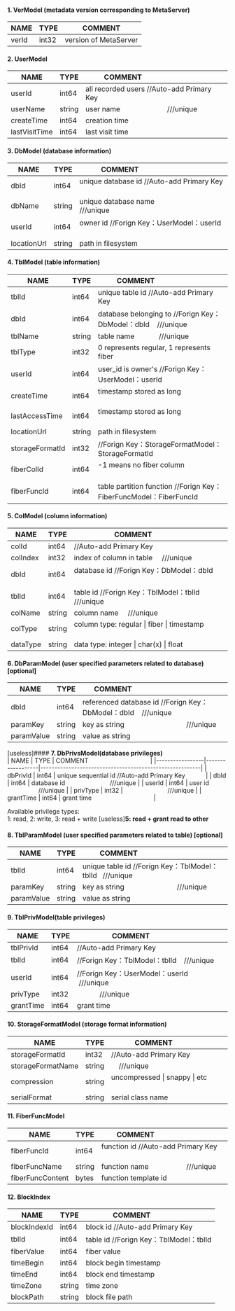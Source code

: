  #### 1. VerModel (metadata version corresponding to MetaServer)
 | NAME           | TYPE             | COMMENT              |
 |----------------|------------------|----------------------|
 | verId          | int32            | version of MetaServer|
 
 #### 2. UserModel
 | NAME           | TYPE             | COMMENT                                               |
 |----------------|------------------|-------------------------------------------------------|
 | userId         | int64            | all recorded users //Auto-add Primary Key             |   
 | userName       | string           | user name                                   ///unique |
 | createTime     | int64            | creation time                                         |
 | lastVisitTime  | int64            | last visit time                                       |
 
 #### 3. DbModel (database information)
 | NAME           | TYPE             | COMMENT                                                |
 |----------------|------------------|--------------------------------------------------------|
 | dbId           | int64            | unique database id //Auto-add Primary Key              |   
 | dbName         | string           | unique database name                        ///unique  |
 | userId         | int64            | owner id //Forign Key：UserModel：userId                |
 | locationUrl    | string           | path in filesystem                                     |
 
 #### 4. TblModel (table information)
 | NAME           | TYPE             | COMMENT                                                            |
 |----------------|------------------|--------------------------------------------------------------------|
 | tblId          | int64            | unique table id //Auto-add Primary Key                             | 
 | dbId           | int64            | database belonging to //Forign Key：DbModel：dbId    ///unique      |   
 | tblName        | string           | table name                                          ///unique      |
 | tblType        | int32            | 0 represents regular, 1 represents fiber                           |
 | userId         | int64            | user_id is owner's  //Forign Key：UserModel：userId                 |  
 | createTime     | int64            | timestamp stored as long                                           |
 | lastAccessTime | int64            | timestamp stored as long                                           |
 | locationUrl    | string           | path in filesystem                                                 |
 | storageFormatId| int32            |            //Forign Key：StorageFormatModel：StorageFormatId        |
 | fiberColId     | int64            | -1 means no fiber column                                           |
 | fiberFuncId    | int64            | table partition function //Forign Key：FiberFuncModel：FiberFuncId  |
 
 #### 5. ColModel (column information)
 | NAME           | TYPE             | COMMENT                                                   |
 |----------------|------------------|-----------------------------------------------------------|
 | colId          | int64            |//Auto-add Primary Key                                     |   
 | colIndex       | int32            | index of column in table                      ///unique   |
 | dbId           | int64            | database id //Forign Key：DbModel：dbId                    |   
 | tblId          | int64            | table id //Forign Key：TblModel：tblId         ///unique   |   
 | colName        | string           | column name                                   ///unique   |
 | colType        | string           | column type: regular \| fiber \| timestamp                |
 | dataType       | string           | data type: integer \| char(x) \| float                    |
 
 #### 6. DbParamModel (user specified parameters related to database) [optional]
 | NAME           | TYPE             | COMMENT                                                        |
 |----------------|------------------|----------------------------------------------------------------|
 | dbId           | int64            | referenced database id //Forign Key：DbModel：dbId    ///unique |   
 | paramKey       | string           | key as string                                        ///unique |
 | paramValue     | string           | value as string                                                |
 
 [useless]#### __7. DbPrivsModel(database privileges)__       
 | NAME            | TYPE             | COMMENT                                                 |
 |-----------------|------------------|---------------------------------------------------------|
 | dbPrivId        | int64            | unique sequential id //Auto-add Primary Key             |
 | dbId            | int64            | database id                                   ///unique |
 | userId          | int64            | user id                                       ///unique |
 | privType        | int32            |                                               ///unique |
 | grantTime       | int64            | grant time                                              |
 
 Available privilege types:    
 1: read, 2: write, 3: read + write   [useless]__5: read + grant read to other__
 
 #### 8. TblParamModel (user specified parameters related to table) [optional]
 | NAME           | TYPE             | COMMENT                                                  |
 |----------------|------------------|----------------------------------------------------------|
 | tblId          | int64            | unique table id //Forign Key：TblModel：tblId   ///unique | 
 | paramKey       | string           | key as string                                  ///unique |
 | paramValue     | string           | value as string                                          |
 
 #### 9. TblPrivModel(table privileges)
 | NAME           | TYPE             | COMMENT                                    |
 |----------------|------------------|--------------------------------------------|
 | tblPrivId      | int64            |//Auto-add Primary Key                      |   
 | tblId          | int64            |//Forign Key：TblModel：tblId      ///unique |   
 | userId         | int64            |//Forign Key：UserModel：userId    ///unique |   
 | privType       | int32            |                                  ///unique |
 | grantTime      | int64            | grant time                                 |
 
 #### 10. StorageFormatModel (storage format information)
 | NAME             | TYPE             | COMMENT                                    |
 |------------------|------------------|--------------------------------------------|
 | storageFormatId  | int32            |//Auto-add Primary Key                      |
 | storageFormatName| string           |                                  ///unique |
 | compression      | string           | uncompressed \| snappy \| etc              |
 | serialFormat     | string           | serial class name                          |
 
 #### 11. FiberFuncModel
 | NAME               | TYPE             | COMMENT                                         |
 |----------------    |------------------|-------------------------------------------------|
 | fiberFuncId        | int64            | function id  //Auto-add Primary Key             |
 | fiberFuncName      | string           | function name                         ///unique |
 | fiberFuncContent   | bytes            | function template id                            |
 
 #### 12. BlockIndex
 | NAME            | TYPE             | COMMENT                               |
 |-----------------|------------------|---------------------------------------|
 | blockIndexId    | int64            | block id //Auto-add Primary Key       |   
 | tblId           | int64            | table id //Forign Key：TblModel：tblId |   
 | fiberValue      | int64            | fiber value                           |
 | timeBegin       | int64            | block begin timestamp                 |
 | timeEnd         | int64            | block end timestamp                   |
 | timeZone        | string           | time zone                             |
 | blockPath       | string           | block file path                       |
